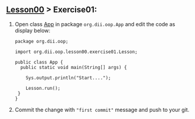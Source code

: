 ## [Lesson00](index.md) > Exercise01:

1. Open class [App](../../app/src/main/java/org/dii/oop/App.java) in package `org.dii.oop.App` and edit the code as display below: 
   ```
   package org.dii.oop;

   import org.dii.oop.lesson00.exercise01.Lesson;

   public class App {
     public static void main(String[] args) {

       Sys.output.println("Start....");
   
       Lesson.run();
    }
   }
   ```
2. Commit the change with `"first commit"` message and push to your git. 